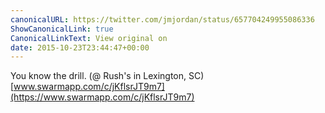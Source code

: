 ```yaml
---
canonicalURL: https://twitter.com/jmjordan/status/657704249955086336
ShowCanonicalLink: true
CanonicalLinkText: View original on
date: 2015-10-23T23:44:47+00:00
---
```

You know the drill. (@ Rush's in Lexington, SC) [www.swarmapp.com/c/jKflsrJT9m7](https://www.swarmapp.com/c/jKflsrJT9m7)